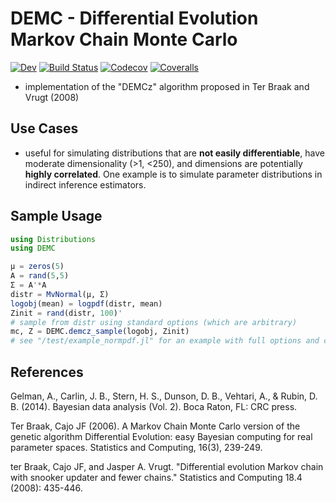 # DEMC - Differential Evolution Markov Chain Monte Carlo


[![Dev](https://img.shields.io/badge/docs-stable-blue.svg)](https://chrished.github.io/DEMC.jl/dev)
[![Build Status](https://travis-ci.com/chrished/DEMC.jl.svg?branch=master)](https://travis-ci.com/chrished/DEMC.jl)
[![Codecov](https://codecov.io/gh/chrished/DEMC.jl/branch/master/graph/badge.svg)](https://codecov.io/gh/chrished/DEMC.jl)
[![Coveralls](https://coveralls.io/repos/github/chrished/DEMC.jl/badge.svg?branch=master)](https://coveralls.io/github/chrished/DEMC.jl?branch=master)


* implementation of the "DEMCz"  algorithm proposed in Ter Braak and Vrugt (2008)


## Use Cases
* useful for simulating distributions that are **not easily differentiable**, have moderate dimensionality (>1, <250), and dimensions are potentially **highly correlated**. One example is to simulate parameter distributions in indirect inference estimators.

## Sample Usage
```julia
using Distributions
using DEMC

μ = zeros(5)
A = rand(5,5)
Σ = A'*A
distr = MvNormal(μ, Σ)
logobj(mean) = logpdf(distr, mean)
Zinit = rand(distr, 100)'
# sample from distr using standard options (which are arbitrary)
mc, Z = DEMC.demcz_sample(logobj, Zinit)
# see "/test/example_normpdf.jl" for an example with full options and convergen checks!
```
## References

Gelman, A., Carlin, J. B., Stern, H. S., Dunson, D. B., Vehtari, A., & Rubin, D. B. (2014). Bayesian data analysis (Vol. 2). Boca Raton, FL: CRC press.

Ter Braak, Cajo JF (2006). A Markov Chain Monte Carlo version of the genetic algorithm Differential Evolution: easy Bayesian computing for real parameter spaces. Statistics and Computing, 16(3), 239-249.

ter Braak, Cajo JF, and Jasper A. Vrugt. "Differential evolution Markov chain with snooker updater and fewer chains." Statistics and Computing 18.4 (2008): 435-446.
